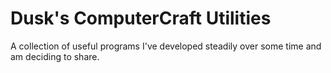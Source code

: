 # Dusk's ComputerCraft Utilities

A collection of useful programs I've developed steadily over some time and am deciding to share.